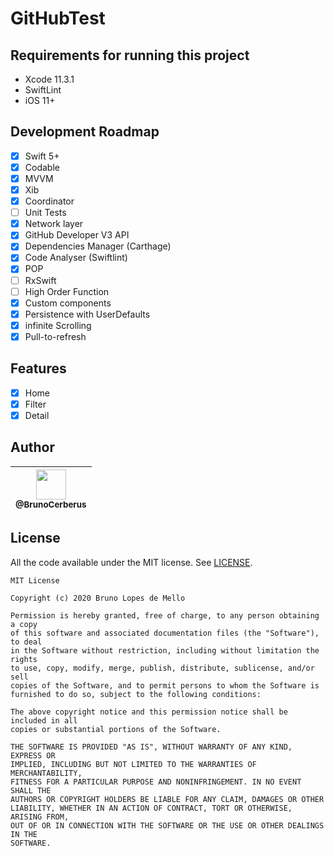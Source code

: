 # GitHubTest

## Requirements for running this project
- Xcode 11.3.1
- SwiftLint
- iOS 11+
 
## Development Roadmap

- [x] Swift 5+
- [x] Codable
- [x] MVVM
- [x] Xib
- [x] Coordinator
- [ ] Unit Tests
- [x] Network layer
- [x] GitHub Developer V3 API
- [x] Dependencies Manager (Carthage)
- [x] Code Analyser (Swiftlint)
- [x] POP
- [ ] RxSwift
- [ ] High Order Function
- [x] Custom components
- [x]  Persistence with UserDefaults
- [x]  infinite Scrolling
- [x]  Pull-to-refresh

## Features
- [x] Home
- [x] Filter
- [x] Detail

## Author

| [<img src="https://avatars3.githubusercontent.com/u/10541956?s=400&u=eba6b61af608c7dbc1d36cbf2abacb880d9c6a71&v=4" width="48"><br><sub>@BrunoCerberus</sub>](https://github.com/BrunoCerberus) |
| :---: |

## License

All the code available under the MIT license. See [LICENSE](LICENSE).

```
MIT License

Copyright (c) 2020 Bruno Lopes de Mello

Permission is hereby granted, free of charge, to any person obtaining a copy
of this software and associated documentation files (the "Software"), to deal
in the Software without restriction, including without limitation the rights
to use, copy, modify, merge, publish, distribute, sublicense, and/or sell
copies of the Software, and to permit persons to whom the Software is
furnished to do so, subject to the following conditions:

The above copyright notice and this permission notice shall be included in all
copies or substantial portions of the Software.

THE SOFTWARE IS PROVIDED "AS IS", WITHOUT WARRANTY OF ANY KIND, EXPRESS OR
IMPLIED, INCLUDING BUT NOT LIMITED TO THE WARRANTIES OF MERCHANTABILITY,
FITNESS FOR A PARTICULAR PURPOSE AND NONINFRINGEMENT. IN NO EVENT SHALL THE
AUTHORS OR COPYRIGHT HOLDERS BE LIABLE FOR ANY CLAIM, DAMAGES OR OTHER
LIABILITY, WHETHER IN AN ACTION OF CONTRACT, TORT OR OTHERWISE, ARISING FROM,
OUT OF OR IN CONNECTION WITH THE SOFTWARE OR THE USE OR OTHER DEALINGS IN THE
SOFTWARE.
```
